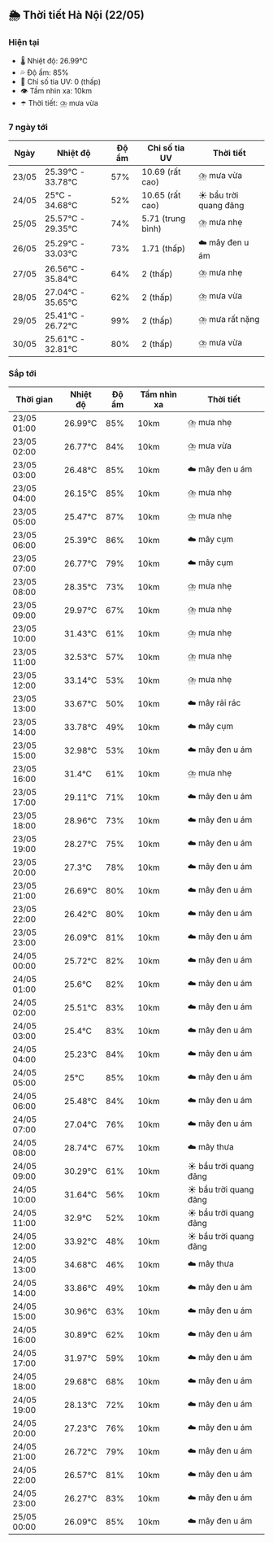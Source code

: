 ## 🌦️ Thời tiết Hà Nội (22/05)

### Hiện tại

- 🌡️ Nhiệt độ: 26.99℃
- 💦 Độ ẩm: 85%
- 🌟 Chỉ số tia UV: 0 (thấp)
- 👁️ Tầm nhìn xa: 10km
- ☂️ Thời tiết: ⛈️ mưa vừa

### 7 ngày tới

| Ngày | Nhiệt độ | Độ ẩm | Chỉ số tia UV | Thời tiết |
| --- | --- | --- | --- | --- |
| 23/05 | 25.39℃ - 33.78℃ | 57% | 10.69 (rất cao) | ⛈️ mưa vừa |
| 24/05 | 25℃ - 34.68℃ | 52% | 10.65 (rất cao) | ☀️ bầu trời quang đãng |
| 25/05 | 25.57℃ - 29.35℃ | 74% | 5.71 (trung bình) | ⛈️ mưa nhẹ |
| 26/05 | 25.29℃ - 33.03℃ | 73% | 1.71 (thấp) | ☁️ mây đen u ám |
| 27/05 | 26.56℃ - 35.84℃ | 64% | 2 (thấp) | ⛈️ mưa nhẹ |
| 28/05 | 27.04℃ - 35.65℃ | 62% | 2 (thấp) | ⛈️ mưa vừa |
| 29/05 | 25.41℃ - 26.72℃ | 99% | 2 (thấp) | ⛈️ mưa rất nặng |
| 30/05 | 25.61℃ - 32.81℃ | 80% | 2 (thấp) | ⛈️ mưa vừa |

### Sắp tới

| Thời gian | Nhiệt độ | Độ ẩm | Tầm nhìn xa | Thời tiết |
| --- | --- | --- | --- | --- |
| 23/05 01:00 | 26.99℃ | 85% | 10km | ⛈️ mưa nhẹ |
| 23/05 02:00 | 26.77℃ | 84% | 10km | ⛈️ mưa vừa |
| 23/05 03:00 | 26.48℃ | 85% | 10km | ☁️ mây đen u ám |
| 23/05 04:00 | 26.15℃ | 85% | 10km | ⛈️ mưa nhẹ |
| 23/05 05:00 | 25.47℃ | 87% | 10km | ⛈️ mưa nhẹ |
| 23/05 06:00 | 25.39℃ | 86% | 10km | ☁️ mây cụm |
| 23/05 07:00 | 26.77℃ | 79% | 10km | ☁️ mây cụm |
| 23/05 08:00 | 28.35℃ | 73% | 10km | ⛈️ mưa nhẹ |
| 23/05 09:00 | 29.97℃ | 67% | 10km | ⛈️ mưa nhẹ |
| 23/05 10:00 | 31.43℃ | 61% | 10km | ⛈️ mưa nhẹ |
| 23/05 11:00 | 32.53℃ | 57% | 10km | ⛈️ mưa nhẹ |
| 23/05 12:00 | 33.14℃ | 53% | 10km | ⛈️ mưa nhẹ |
| 23/05 13:00 | 33.67℃ | 50% | 10km | ☁️ mây rải rác |
| 23/05 14:00 | 33.78℃ | 49% | 10km | ☁️ mây cụm |
| 23/05 15:00 | 32.98℃ | 53% | 10km | ☁️ mây đen u ám |
| 23/05 16:00 | 31.4℃ | 61% | 10km | ⛈️ mưa nhẹ |
| 23/05 17:00 | 29.11℃ | 71% | 10km | ☁️ mây đen u ám |
| 23/05 18:00 | 28.96℃ | 73% | 10km | ☁️ mây đen u ám |
| 23/05 19:00 | 28.27℃ | 75% | 10km | ☁️ mây đen u ám |
| 23/05 20:00 | 27.3℃ | 78% | 10km | ☁️ mây đen u ám |
| 23/05 21:00 | 26.69℃ | 80% | 10km | ☁️ mây đen u ám |
| 23/05 22:00 | 26.42℃ | 80% | 10km | ☁️ mây đen u ám |
| 23/05 23:00 | 26.09℃ | 81% | 10km | ☁️ mây đen u ám |
| 24/05 00:00 | 25.72℃ | 82% | 10km | ☁️ mây đen u ám |
| 24/05 01:00 | 25.6℃ | 82% | 10km | ☁️ mây đen u ám |
| 24/05 02:00 | 25.51℃ | 83% | 10km | ☁️ mây đen u ám |
| 24/05 03:00 | 25.4℃ | 83% | 10km | ☁️ mây đen u ám |
| 24/05 04:00 | 25.23℃ | 84% | 10km | ☁️ mây đen u ám |
| 24/05 05:00 | 25℃ | 85% | 10km | ☁️ mây đen u ám |
| 24/05 06:00 | 25.48℃ | 84% | 10km | ☁️ mây đen u ám |
| 24/05 07:00 | 27.04℃ | 76% | 10km | ☁️ mây đen u ám |
| 24/05 08:00 | 28.74℃ | 67% | 10km | ☁️ mây thưa |
| 24/05 09:00 | 30.29℃ | 61% | 10km | ☀️ bầu trời quang đãng |
| 24/05 10:00 | 31.64℃ | 56% | 10km | ☀️ bầu trời quang đãng |
| 24/05 11:00 | 32.9℃ | 52% | 10km | ☀️ bầu trời quang đãng |
| 24/05 12:00 | 33.92℃ | 48% | 10km | ☀️ bầu trời quang đãng |
| 24/05 13:00 | 34.68℃ | 46% | 10km | ☁️ mây thưa |
| 24/05 14:00 | 33.86℃ | 49% | 10km | ☁️ mây đen u ám |
| 24/05 15:00 | 30.96℃ | 63% | 10km | ☁️ mây đen u ám |
| 24/05 16:00 | 30.89℃ | 62% | 10km | ☁️ mây đen u ám |
| 24/05 17:00 | 31.97℃ | 59% | 10km | ☁️ mây đen u ám |
| 24/05 18:00 | 29.68℃ | 68% | 10km | ☁️ mây đen u ám |
| 24/05 19:00 | 28.13℃ | 72% | 10km | ☁️ mây đen u ám |
| 24/05 20:00 | 27.23℃ | 76% | 10km | ☁️ mây đen u ám |
| 24/05 21:00 | 26.72℃ | 79% | 10km | ☁️ mây đen u ám |
| 24/05 22:00 | 26.57℃ | 81% | 10km | ☁️ mây đen u ám |
| 24/05 23:00 | 26.27℃ | 83% | 10km | ☁️ mây đen u ám |
| 25/05 00:00 | 26.09℃ | 85% | 10km | ☁️ mây đen u ám |
